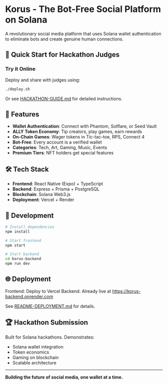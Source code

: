 # Korus - The Bot-Free Social Platform on Solana

A revolutionary social media platform that uses Solana wallet authentication to eliminate bots and create genuine human connections.

## 🚀 Quick Start for Hackathon Judges

### Try it Online
Deploy and share with judges using:
```bash
./deploy.sh
```

Or see [HACKATHON-GUIDE.md](./HACKATHON-GUIDE.md) for detailed instructions.

## 🌟 Features

- **Wallet Authentication**: Connect with Phantom, Solflare, or Seed Vault
- **ALLY Token Economy**: Tip creators, play games, earn rewards
- **On-Chain Games**: Wager tokens in Tic-tac-toe, RPS, Connect 4
- **Bot-Free**: Every account is a verified wallet
- **Categories**: Tech, Art, Gaming, Music, Events
- **Premium Tiers**: NFT holders get special features

## 🛠 Tech Stack

- **Frontend**: React Native (Expo) + TypeScript
- **Backend**: Express + Prisma + PostgreSQL  
- **Blockchain**: Solana Web3.js
- **Deployment**: Vercel + Render

## 📱 Development

```bash
# Install dependencies
npm install

# Start frontend
npm start

# Start backend
cd korus-backend
npm run dev
```

## 🌐 Deployment

Frontend: Deploy to Vercel
Backend: Already live at https://korus-backend.onrender.com

See [README-DEPLOYMENT.md](./README-DEPLOYMENT.md) for details.

## 🏆 Hackathon Submission

Built for Solana hackathons. Demonstrates:
- Solana wallet integration
- Token economics
- Gaming on blockchain
- Scalable architecture

---

**Building the future of social media, one wallet at a time.**